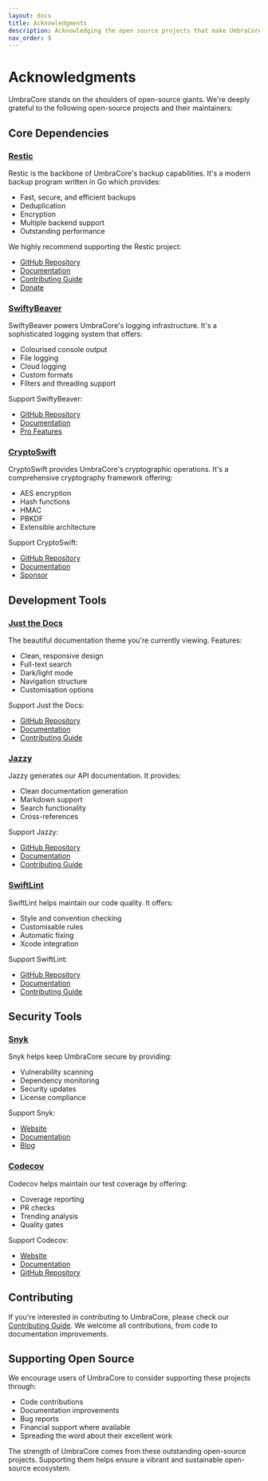 ```yaml
---
layout: docs
title: Acknowledgments
description: Acknowledging the open source projects that make UmbraCore possible
nav_order: 9
---
```


# Acknowledgments

UmbraCore stands on the shoulders of open-source giants. We're deeply grateful to the following open-source projects and their maintainers:

## Core Dependencies

### [Restic](https://restic.net)
Restic is the backbone of UmbraCore's backup capabilities. It's a modern backup program written in Go which provides:
- Fast, secure, and efficient backups
- Deduplication
- Encryption
- Multiple backend support
- Outstanding performance

We highly recommend supporting the Restic project:
- [GitHub Repository](https://github.com/restic/restic)
- [Documentation](https://restic.readthedocs.io)
- [Contributing Guide](https://github.com/restic/restic/blob/master/CONTRIBUTING.md)
- [Donate](https://opencollective.com/restic)

### [SwiftyBeaver](https://swiftybeaver.com)
SwiftyBeaver powers UmbraCore's logging infrastructure. It's a sophisticated logging system that offers:
- Colourised console output
- File logging
- Cloud logging
- Custom formats
- Filters and threading support

Support SwiftyBeaver:
- [GitHub Repository](https://github.com/SwiftyBeaver/SwiftyBeaver)
- [Documentation](https://docs.swiftybeaver.com)
- [Pro Features](https://swiftybeaver.com/pro)

### [CryptoSwift](https://cryptoswift.io)
CryptoSwift provides UmbraCore's cryptographic operations. It's a comprehensive cryptography framework offering:
- AES encryption
- Hash functions
- HMAC
- PBKDF
- Extensible architecture

Support CryptoSwift:
- [GitHub Repository](https://github.com/krzyzanowskim/CryptoSwift)
- [Documentation](https://cryptoswift.io/docs)
- [Sponsor](https://github.com/sponsors/krzyzanowskim)

## Development Tools

### [Just the Docs](https://just-the-docs.github.io/just-the-docs/)
The beautiful documentation theme you're currently viewing. Features:
- Clean, responsive design
- Full-text search
- Dark/light mode
- Navigation structure
- Customisation options

Support Just the Docs:
- [GitHub Repository](https://github.com/just-the-docs/just-the-docs)
- [Documentation](https://just-the-docs.github.io/just-the-docs/)
- [Contributing Guide](https://github.com/just-the-docs/just-the-docs/blob/main/CONTRIBUTING.md)

### [Jazzy](https://github.com/realm/jazzy)
Jazzy generates our API documentation. It provides:
- Clean documentation generation
- Markdown support
- Search functionality
- Cross-references

Support Jazzy:
- [GitHub Repository](https://github.com/realm/jazzy)
- [Documentation](https://github.com/realm/jazzy#readme)
- [Contributing Guide](https://github.com/realm/jazzy/blob/master/CONTRIBUTING.md)

### [SwiftLint](https://realm.github.io/SwiftLint/)
SwiftLint helps maintain our code quality. It offers:
- Style and convention checking
- Customisable rules
- Automatic fixing
- Xcode integration

Support SwiftLint:
- [GitHub Repository](https://github.com/realm/SwiftLint)
- [Documentation](https://realm.github.io/SwiftLint/)
- [Contributing Guide](https://github.com/realm/SwiftLint/blob/main/CONTRIBUTING.md)

## Security Tools

### [Snyk](https://snyk.io)
Snyk helps keep UmbraCore secure by providing:
- Vulnerability scanning
- Dependency monitoring
- Security updates
- License compliance

Support Snyk:
- [Website](https://snyk.io)
- [Documentation](https://docs.snyk.io)
- [Blog](https://snyk.io/blog)

### [Codecov](https://codecov.io)
Codecov helps maintain our test coverage by offering:
- Coverage reporting
- PR checks
- Trending analysis
- Quality gates

Support Codecov:
- [Website](https://codecov.io)
- [Documentation](https://docs.codecov.io)
- [GitHub Repository](https://github.com/codecov/codecov-api)

## Contributing
If you're interested in contributing to UmbraCore, please check our [Contributing Guide](CONTRIBUTING.md). We welcome all contributions, from code to documentation improvements.

## Supporting Open Source
We encourage users of UmbraCore to consider supporting these projects through:
- Code contributions
- Documentation improvements
- Bug reports
- Financial support where available
- Spreading the word about their excellent work

The strength of UmbraCore comes from these outstanding open-source projects. Supporting them helps ensure a vibrant and sustainable open-source ecosystem.
